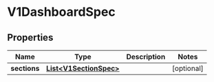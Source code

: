 

# V1DashboardSpec

## Properties

Name | Type | Description | Notes
------------ | ------------- | ------------- | -------------
**sections** | [**List&lt;V1SectionSpec&gt;**](V1SectionSpec.md) |  |  [optional]



